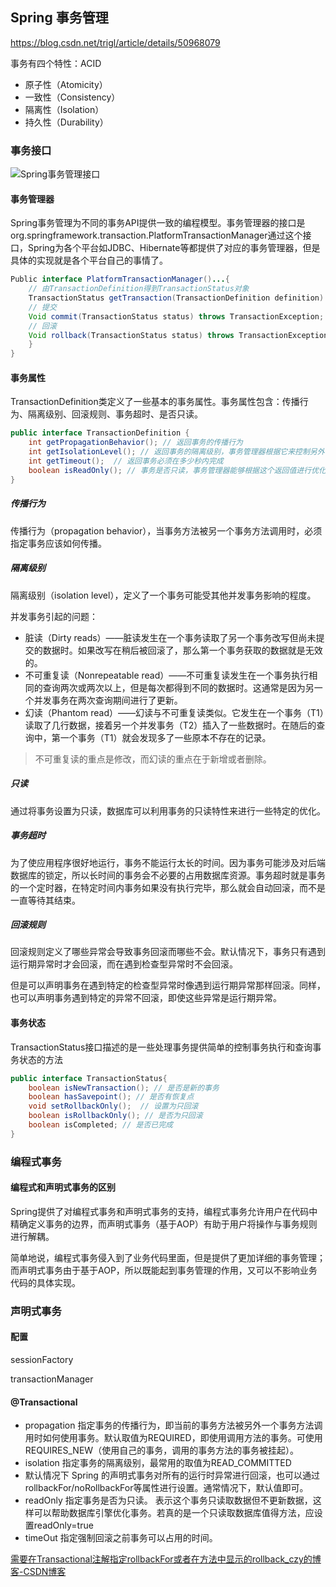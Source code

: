 ## Spring 事务管理

https://blog.csdn.net/trigl/article/details/50968079

事务有四个特性：ACID

- 原子性（Atomicity）
- 一致性（Consistency）
- 隔离性（Isolation）
- 持久性（Durability）

### 事务接口

![Spring事务管理接口](https://gitee.com/nnnoh/image-hosting-service/raw/master/img/2021/20160324011156424.PNG)

#### 事务管理器

Spring事务管理为不同的事务API提供一致的编程模型。事务管理器的接口是org.springframework.transaction.PlatformTransactionManager通过这个接口，Spring为各个平台如JDBC、Hibernate等都提供了对应的事务管理器，但是具体的实现就是各个平台自己的事情了。

```java
Public interface PlatformTransactionManager()...{  
    // 由TransactionDefinition得到TransactionStatus对象
    TransactionStatus getTransaction(TransactionDefinition definition) throws TransactionException; 
    // 提交
    Void commit(TransactionStatus status) throws TransactionException;  
    // 回滚
    Void rollback(TransactionStatus status) throws TransactionException;  
    } 
}
```

#### 事务属性

TransactionDefinition类定义了一些基本的事务属性。事务属性包含：传播行为、隔离级别、回滚规则、事务超时、是否只读。

```java
public interface TransactionDefinition {
    int getPropagationBehavior(); // 返回事务的传播行为
    int getIsolationLevel(); // 返回事务的隔离级别，事务管理器根据它来控制另外一个事务可以看到本事务内的哪些数据
    int getTimeout();  // 返回事务必须在多少秒内完成
    boolean isReadOnly(); // 事务是否只读，事务管理器能够根据这个返回值进行优化，确保事务是只读的
} 
```

##### 传播行为

传播行为（propagation behavior），当事务方法被另一个事务方法调用时，必须指定事务应该如何传播。

##### 隔离级别

隔离级别（isolation level），定义了一个事务可能受其他并发事务影响的程度。

并发事务引起的问题：

- 脏读（Dirty reads）——脏读发生在一个事务读取了另一个事务改写但尚未提交的数据时。如果改写在稍后被回滚了，那么第一个事务获取的数据就是无效的。
- 不可重复读（Nonrepeatable read）——不可重复读发生在一个事务执行相同的查询两次或两次以上，但是每次都得到不同的数据时。这通常是因为另一个并发事务在两次查询期间进行了更新。
- 幻读（Phantom read）——幻读与不可重复读类似。它发生在一个事务（T1）读取了几行数据，接着另一个并发事务（T2）插入了一些数据时。在随后的查询中，第一个事务（T1）就会发现多了一些原本不存在的记录。
  

> 不可重复读的重点是修改，而幻读的重点在于新增或者删除。

##### 只读

通过将事务设置为只读，数据库可以利用事务的只读特性来进行一些特定的优化。

##### 事务超时

为了使应用程序很好地运行，事务不能运行太长的时间。因为事务可能涉及对后端数据库的锁定，所以长时间的事务会不必要的占用数据库资源。事务超时就是事务的一个定时器，在特定时间内事务如果没有执行完毕，那么就会自动回滚，而不是一直等待其结束。

##### 回滚规则

回滚规则定义了哪些异常会导致事务回滚而哪些不会。默认情况下，事务只有遇到运行期异常时才会回滚，而在遇到检查型异常时不会回滚。

但是可以声明事务在遇到特定的检查型异常时像遇到运行期异常那样回滚。同样，也可以声明事务遇到特定的异常不回滚，即使这些异常是运行期异常。

#### 事务状态

TransactionStatus接口描述的是一些处理事务提供简单的控制事务执行和查询事务状态的方法

```java
public interface TransactionStatus{
    boolean isNewTransaction(); // 是否是新的事务
    boolean hasSavepoint(); // 是否有恢复点
    void setRollbackOnly();  // 设置为只回滚
    boolean isRollbackOnly(); // 是否为只回滚
    boolean isCompleted; // 是否已完成
} 
```

### 编程式事务

#### 编程式和声明式事务的区别

Spring提供了对编程式事务和声明式事务的支持，编程式事务允许用户在代码中精确定义事务的边界，而声明式事务（基于AOP）有助于用户将操作与事务规则进行解耦。

简单地说，编程式事务侵入到了业务代码里面，但是提供了更加详细的事务管理；而声明式事务由于基于AOP，所以既能起到事务管理的作用，又可以不影响业务代码的具体实现。

### 声明式事务

#### 配置

sessionFactory

transactionManager

#### @Transactional

- propagation 指定事务的传播行为，即当前的事务方法被另外一个事务方法调用时如何使用事务。默认取值为REQUIRED，即使用调用方法的事务。可使用REQUIRES_NEW（使用自己的事务，调用的事务方法的事务被挂起）。
- isolation 指定事务的隔离级别，最常用的取值为READ_COMMITTED
- 默认情况下 Spring 的声明式事务对所有的运行时异常进行回滚，也可以通过rollbackFor/noRollbackFor等属性进行设置。通常情况下，默认值即可。
- readOnly 指定事务是否为只读。 表示这个事务只读取数据但不更新数据，这样可以帮助数据库引擎优化事务。若真的是一个只读取数据库值得方法，应设置readOnly=true
- timeOut 指定强制回滚之前事务可以占用的时间。

[需要在Transactional注解指定rollbackFor或者在方法中显示的rollback_czy的博客-CSDN博客](https://blog.csdn.net/qq_36435294/article/details/104819271)